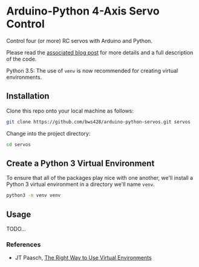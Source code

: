 # Arduino-Python 4-Axis Servo Control

Control four (or more) RC servos with Arduino and Python.

Please read the [associated blog post](https://bws428.github.io/notes/arduino-python-4-axis-servo/) for more details and a full description of the code.

Python 3.5: The use of `venv` is now recommended for creating virtual environments.

## Installation

Clone this repo onto your local machine as follows:

```bash
git clone https://github.com/bws428/arduino-python-servos.git servos
```

Change into the project directory:

```bash
cd servos
```

## Create a Python 3 Virtual Environment

To ensure that all of the packages play nice with one another, we'll install a Python 3 virtual environment in a directory we'll name `venv`.

```bash
python3 -m venv venv
```

## Usage

TODO...

### References

- JT Paasch, [The Right Way to Use Virtual Environments](https://medium.com/@jtpaasch/the-right-way-to-use-virtual-environments-1bc255a0cba7)
